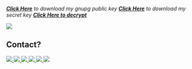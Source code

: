 [**_Click Here_**](./keys/archcraft/2024.Mar/public.key.gpg?raw=true) _to download my gnupg public key_
[**_Click Here_**](./keys/archcraft/2024.Mar/secret.key.gpg.sysmmetric.gpg) _to download my secret key_ [**_Click Here to decrypt_**](https://youtu.be/dQw4w9WgXcQ?si=fqoQbiLjYX13In0j)

<div style="display: flex;">
  <img src="https://github-readme-stats.vercel.app/api?username=aruncs31s&show_icons=true&theme=nord" />
<!--   <p align="left"> <img src="https://komarev.com/ghpvc/?username=aruncs31s&label=Profile%20views&color=0e75b6&style=flat" alt="Arun CS" /> </p> -->
</div>


## Contact?

  <a href="http://wa.me/+919747350188">
    <img src="https://img.shields.io/badge/WhatsApp-25D366?style=for-the-badge&logo=whatsapp&logoColor=white" />
  <a href="https://instagram.com/aruncs31s?igshid=YmMyMTA2M2Y=">
    <img src="https://img.shields.io/badge/Instagram-E4405F?style=for-the-badge&logo=instagram&logoColor=white" />
  <a href="mailto:aruncs31ss@gmail.com">
    <img src="https://img.shields.io/badge/Gmail-D14836?style=for-the-badge&logo=gmail&logoColor=white" />
  <a href="https://telegram.me/aruncs31s">
    <img src="https://img.shields.io/badge/Telegram-2CA5E0?style=for-the-badge&logo=telegram&logoColor=white" />
  <a href="https://www.linkedin.com/in/arun-cs-3b2442256"> 
     <img src="https://img.shields.io/badge/LinkedIn-0077B5?style=for-the-badge&logo=linkedin&logoColor=white" />
 <a href="mailto:aruncs31s@proton.me"> 
     <img src="https://img.shields.io/badge/ProtonMail-8B89CC?style=for-the-badge&logo=protonmail&logoColor=white" />

<!-- <p align="center"><img align="center" src="https://github-readme-streak-stats.herokuapp.com/?user=aruncs31s&" alt="aruncs31s" /></p> -->


<!-- ### Navigation -->

